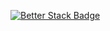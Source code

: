 [![Better Stack Badge](https://uptime.betterstack.com/status-badges/v3/monitor/1u3in.svg)](https://uptime.betterstack.com/?utm_source=status_badge)
